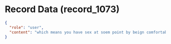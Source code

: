 # Record Data (record_1073)

```json
{
  "role": "user",
  "content": "which means you have sex at soem point by beign comfortable and goign ncloser and closer? in a romantic sense?\n"
}
```
